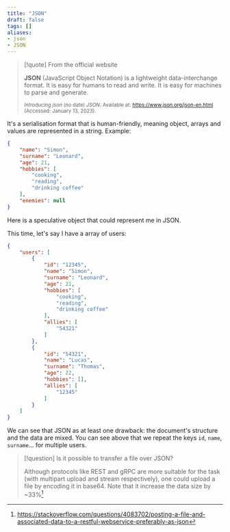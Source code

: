 ```yaml
---
title: "JSON"
draft: false
tags: []
aliases:
- json
- JSON
---
```


> [!quote] From the official website
>
> **JSON** (JavaScript Object Notation) is a lightweight data-interchange format. It is easy for humans to read and write. It is easy for machines to parse and generate.
> 
> <small>_Introducing json_ (no date) _JSON_. Available at: https://www.json.org/json-en.html (Accessed: January 13, 2023).</small>

It's a serialisation format that is human-friendly, meaning object, arrays and values are represented in a string. Example:

```json
{
	"name": "Simon",
	"surname": "Leonard",
	"age": 21,
	"hobbies": [
		"cooking",
		"reading",
		"drinking coffee"
	],
	"enemies": null
}
```

Here is a speculative object that could represent me in JSON.

This time, let's say I have a array of users:

```json
{
	"users": [
		{
			"id": "12345",
			"name": "Simon",
			"surname": "Leonard",
			"age": 21,
			"hobbies": [
				"cooking",
				"reading",
				"drinking coffee"
			],
			"allies": [
				"54321"
			]
		},
		{
			"id": "54321",
			"name": "Lucas",
			"surname": "Thomas",
			"age": 22,
			"hobbies": [],
			"allies": [
				"12345"
			]
		}
	]
}
```

We can see that JSON as at least one drawback: the document's structure and the data are mixed. You can see above that we repeat the keys `id`, `name`, `surname`... for multiple users.

> [!question] Is it possible to transfer a file over JSON?
>
> Although protocols like REST and gRPC are more suitable for the task (with multipart upload and stream respectively), one could upload a file by encoding it in base64. Note that it increase the data size by ~33%[^33-percent]

[^33-percent]: https://stackoverflow.com/questions/4083702/posting-a-file-and-associated-data-to-a-restful-webservice-preferably-as-json